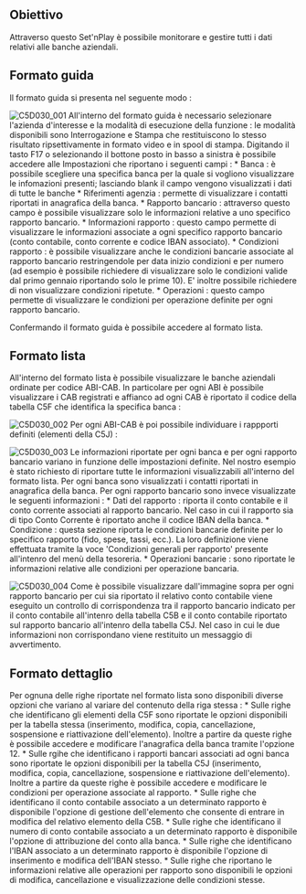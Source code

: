 ## Obiettivo
Attraverso questo Set'nPlay è possibile monitorare e gestire tutti i dati relativi alle banche aziendali.

## Formato guida
Il formato guida si presenta nel seguente modo : 

![C5D030_001](http://localhost:3000/immagini/MBDOC_OGG-P_C5NOXR0/C5D030_001.png)
All'interno del formato guida è necessario selezionare l'azienda d'interesse e la modalità di esecuzione della funzione :  le modalità disponibili sono Interrogazione e Stampa che restituiscono lo stesso risultato ripsettivamente in formato video e in spool di stampa.
Digitando il tasto F17 o selezionando il bottone posto in basso a sinistra è possibile accedere alle Impostazioni che riportano i seguenti campi : 
 \* Banca :  è possibile scegliere una specifica banca per la quale si vogliono visualizzare le infomazioni presenti; lasciando blank il campo vengono visualizzati i dati di tutte le banche
 \* Riferimenti agenzia :  permette di visualizzare i contatti riportati in anagrafica della banca.
 \* Rapporto bancario :  attraverso questo campo è possibile visualizzare solo le informazioni relative a uno specifico rapporto bancario.
 \* Informazioni rapporto :  questo campo permette di visualizzare le informazioni associate a ogni specifico rapporto bancario (conto contabile, conto corrente e codice IBAN associato).
 \* Condizioni rapporto :  è possibile visualizzare anche le condizioni bancarie associate al rapporto bancario restringendole per data inizio condizioni e per numero (ad esempio è possibile richiedere di visualizzare solo le condizioni valide dal primo gennaio riportando solo le prime 10). E' inoltre possibile richiedere di non visualizzare condizioni ripetute.
 \* Operazioni :  questo campo permette di visualizzare le condizioni per operazione definite per ogni rapporto bancario.

Confermando il formato guida è possibile accedere al formato lista.

## Formato lista
All'interno del formato lista è possibile visualizzare le banche aziendali ordinate per codice ABI-CAB. In particolare per ogni ABI è possibile visualizzare i CAB registrati e affianco ad ogni CAB è riportato il codice della tabella C5F che identifica la specifica banca : 

![C5D030_002](http://localhost:3000/immagini/MBDOC_OGG-P_C5NOXR0/C5D030_002.png)
Per ogni ABI-CAB è poi possibile individuare i rappporti definiti (elementi della C5J) : 

![C5D030_003](http://localhost:3000/immagini/MBDOC_OGG-P_C5NOXR0/C5D030_003.png)
Le informazioni riportate per ogni banca e per ogni rapporto bancario variano in funzione delle impostazioni definite. Nel nostro esempio è stato richiesto di riportare  tutte le informazioni visualizzabili all'interno del formato lista.
Per ogni banca sono visualizzati i contatti riportati in anagrafica della banca. Per ogni rapporto bancario sono invece visualizzate le seguenti informazioni : 
 \* Dati del rapporto :  riporta il conto contabile e il conto corrente associati al rapporto bancario. Nel caso in cui il rapporto sia di tipo Conto Corrente è riportato anche il codice IBAN della banca.
 \* Condizione :  questa sezione riporta le condizioni bancarie definite per lo specifico rapporto (fido, spese, tassi, ecc.). La loro definizione viene effettuata tramite la voce 'Condizioni generali per rapporto' presente all'intenro del menù della tesoreria.
 \* Operazioni bancarie :  sono riportate le informazioni relative alle condizioni per operazione bancaria.

![C5D030_004](http://localhost:3000/immagini/MBDOC_OGG-P_C5NOXR0/C5D030_004.png)
Come è possibile visualizzare dall'immagine sopra per ogni rapporto bancario per cui sia riportato il relativo conto contabile viene eseguito un controllo di corrispondenza tra il rapporto bancario indicato per il conto contabile all'intenro della tabella C5B e il conto contabile riportato sul rapporto bancario all'intenro della tabella C5J. Nel caso in cui le due informazioni non corrispondano viene restituito un messaggio di avvertimento.

## Formato dettaglio
Per ognuna delle righe riportate nel formato lista sono disponibili diverse opzioni che variano al variare del contenuto della riga stessa : 
 \* Sulle righe che identificano gli elementi della C5F sono riportate le opzioni disponibili per la tabella stessa (inserimento, modifica, copia, cancellazione, sospensione e riattivazione dell'elemento). Inoltre a partire da queste righe è possibile accedere e modificare l'anagrafica della banca tramite l'opzione 12.
 \* Sulle rgihe che identificano i rapporti bancari associati ad ogni banca sono riportate le opzioni disponibili per la tabella C5J (inserimento, modifica, copia, cancellazione, sospensione e riattivazione dell'elemento). Inoltre a partire da queste righe è possibile accedere e modificare le condizioni per operazione associate al rapporto.
 \* Sulle righe che identificano il conto contabile associato a un determinato rapporto è disponibile l'opzione di gestione dell'elemento che consente di entrare in modifica del relativo elemento della C5B.
 \* Sulle righe che identificano il numero di conto contabile associato a un determinato rapporto è disponibile l'opzione di attribuzione del conto alla banca.
 \* Sulle righe che identificano l'IBAN associato a un determinato rapporto è disponibile l'opzione di inserimento e modifica dell'IBAN stesso.
 \* Sulle righe che riportano le informazioni relative alle operazioni per rapporto sono disponibili le opzioni di modifica, cancellazione e visualizzazione delle condizioni stesse.
